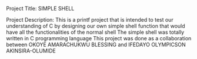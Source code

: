 Project Title: SIMPLE SHELL

Project Description:
	This is a printf project that is intended to test our understanding of C by designing our own simple shell function that would have all the functionalities of the normal shell
	The simple shell was totally written in C programming language
	This project was done as a collaboration between OKOYE AMARACHUKWU BLESSING and IFEDAYO OLYMPICSON AKINSIRA-OLUMIDE

